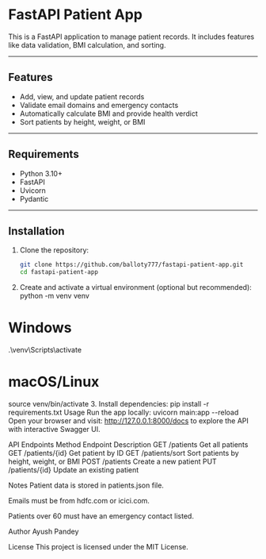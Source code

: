 # FastAPI Patient App

This is a FastAPI application to manage patient records. It includes features like data validation, BMI calculation, and sorting.

---

## Features

- Add, view, and update patient records
- Validate email domains and emergency contacts
- Automatically calculate BMI and provide health verdict
- Sort patients by height, weight, or BMI

---

## Requirements

- Python 3.10+
- FastAPI
- Uvicorn
- Pydantic

---

## Installation

1. Clone the repository:
   ```bash
   git clone https://github.com/balloty777/fastapi-patient-app.git
   cd fastapi-patient-app
2. Create and activate a virtual environment (optional but recommended):
python -m venv venv
# Windows
.\venv\Scripts\activate
# macOS/Linux
source venv/bin/activate
3. Install dependencies:
pip install -r requirements.txt
Usage
Run the app locally:
uvicorn main:app --reload
Open your browser and visit:
http://127.0.0.1:8000/docs
to explore the API with interactive Swagger UI.

API Endpoints
Method	Endpoint	Description
GET	/patients	Get all patients
GET	/patients/{id}	Get patient by ID
GET	/patients/sort	Sort patients by height, weight, or BMI
POST	/patients	Create a new patient
PUT	/patients/{id}	Update an existing patient

Notes
Patient data is stored in patients.json file.

Emails must be from hdfc.com or icici.com.

Patients over 60 must have an emergency contact listed.

Author
Ayush Pandey

License
This project is licensed under the MIT License.
